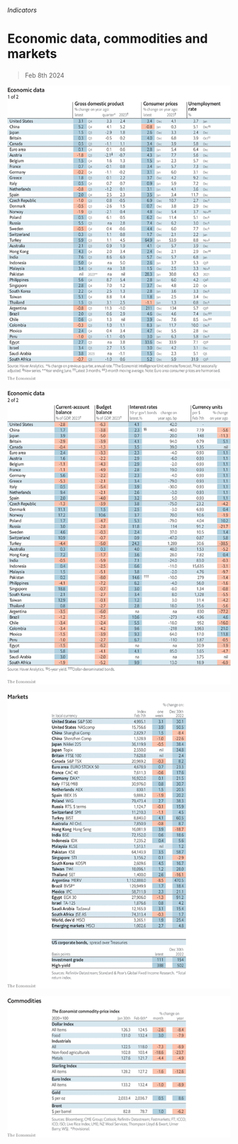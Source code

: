 ###### Indicators

# Economic data, commodities and markets 

#####  

> Feb 8th 2024 

![image](images/20240210_INT101.png) 


![image](images/20240210_INT102.png) 


![image](images/20240210_INT201.png) 


![image](images/20240210_INT401.png) 



